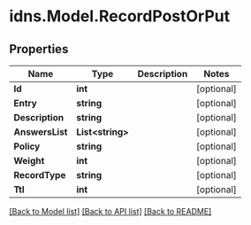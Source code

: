 # idns.Model.RecordPostOrPut

## Properties

Name | Type | Description | Notes
------------ | ------------- | ------------- | -------------
**Id** | **int** |  | [optional] 
**Entry** | **string** |  | [optional] 
**Description** | **string** |  | [optional] 
**AnswersList** | **List&lt;string&gt;** |  | [optional] 
**Policy** | **string** |  | [optional] 
**Weight** | **int** |  | [optional] 
**RecordType** | **string** |  | [optional] 
**Ttl** | **int** |  | [optional] 

[[Back to Model list]](../README.md#documentation-for-models) [[Back to API list]](../README.md#documentation-for-api-endpoints) [[Back to README]](../README.md)

